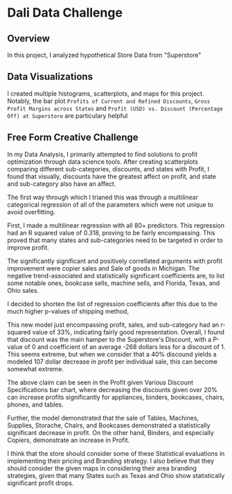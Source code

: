 
# Dali Data Challenge

## Overview

In this project, I analyzed hypothetical Store Data from "Superstore"

## Data Visualizations

I created multiple histograms, scatterplots, and maps for this project. Notably, the bar plot `Profits of Current and Refined Discounts`, `Gross Profit Margins across States` and `Profit (USD) vs. Discount (Percentage Off) at Superstore` are particulary helpful

## Free Form Creative Challenge

In my Data Analysis, I primarily attempted to find solutions to profit optimization through data science tools. After creating scatterplots comparing different sub-categories, discounts, and states with Profit, I found that visually, discounts have the greatest affect on profit, and state and sub-category also have an affect. 

The first way through which I trianed this was through a multilinear categorical regression of all of the parameters which were not unique to avoid overfitting. 

First, I made a multilinear regression with all 80+ predictors. This regression had an R squared value of 0.318, proving to be fairly encompassing. This proved that many states and sub-categories need to be targeted in order to improve profit.

The significantly significant and positively correllated arguments with profit improvement were copier sales and Sale of goods in Michigan. The negative trend-associated and statistically significant coefficients are, to list some notable ones, bookcase sells, machine sells, and Florida, Texas, and  Ohio sales.

I decided to shorten the list of regression coefficients after this due to the much higher p-values of shipping method, 

This new model just encompassing profit, sales, and sub-category had an r-squared value of 33%, indicating fairly good representation. Overall, I found that discount was the main hamper to the Superstore's 
Discount, with a P-value of 0 and coefficient of an average -268 dollars less for a discount of 1. This seems extreme, but when we consider that a 40% discound yields a modeled 107 dollar decrease in profit per individual sale, this can become somewhat extreme.

The above claim can be seen in the Profit given Various Discount Specifications bar chart, where decreasing the discounts given over 20% can increase profits significantly for appliances, binders, bookcases, chairs, phones, and tables.

Further, the model demonstrated that the sale of Tables, Machines, Supplies, Storache, Chairs, and Bookcases demonstrated a statistically significant decrease in profit. On the other hand, Binders, and especially Copiers, demonstrate an increase in Profit. 

I think that the store should consider some of these Statistical evaluations in implementing their pricing and Branding strategy. I also believe that they should consider the given maps in considering their area branding strategies, given that many States such as Texas and Ohio show statistically significant profit drops.
